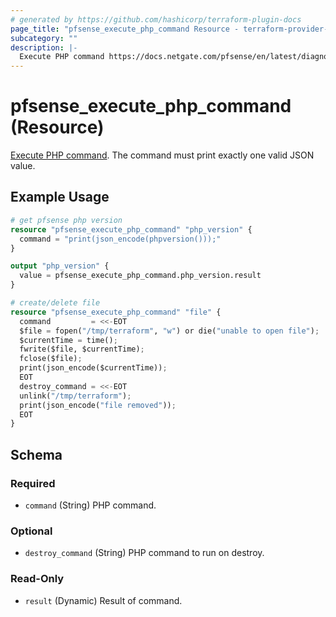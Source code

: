 ```yaml
---
# generated by https://github.com/hashicorp/terraform-plugin-docs
page_title: "pfsense_execute_php_command Resource - terraform-provider-pfsense"
subcategory: ""
description: |-
  Execute PHP command https://docs.netgate.com/pfsense/en/latest/diagnostics/command-prompt.html#php-execute. The command must print exactly one valid JSON value.
---
```


# pfsense_execute_php_command (Resource)

[Execute PHP command](https://docs.netgate.com/pfsense/en/latest/diagnostics/command-prompt.html#php-execute). The command must print exactly one valid JSON value.

## Example Usage

```terraform
# get pfsense php version
resource "pfsense_execute_php_command" "php_version" {
  command = "print(json_encode(phpversion()));"
}

output "php_version" {
  value = pfsense_execute_php_command.php_version.result
}

# create/delete file
resource "pfsense_execute_php_command" "file" {
  command         = <<-EOT
  $file = fopen("/tmp/terraform", "w") or die("unable to open file");
  $currentTime = time();
  fwrite($file, $currentTime);
  fclose($file);
  print(json_encode($currentTime));
  EOT
  destroy_command = <<-EOT
  unlink("/tmp/terraform");
  print(json_encode("file removed"));
  EOT
}
```

<!-- schema generated by tfplugindocs -->
## Schema

### Required

- `command` (String) PHP command.

### Optional

- `destroy_command` (String) PHP command to run on destroy.

### Read-Only

- `result` (Dynamic) Result of command.
